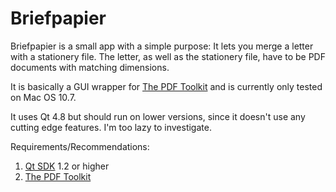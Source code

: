 # Briefpapier

Briefpapier is a small app with a simple purpose: It lets you merge a letter with a stationery file. The letter, as well as the stationery file, have to be PDF documents with matching dimensions.

It is basically a GUI wrapper for [The PDF Toolkit](http://www.pdflabs.com/tools/pdftk-the-pdf-toolkit/) and is currently only tested on Mac OS 10.7.

It uses Qt 4.8 but should run on lower versions, since it doesn't use any cutting edge features. I'm too lazy to investigate.

Requirements/Recommendations:

1. [Qt SDK](http://qt.nokia.com/downloads/) 1.2 or higher
1. [The PDF Toolkit](http://www.pdflabs.com/tools/pdftk-the-pdf-toolkit/)
